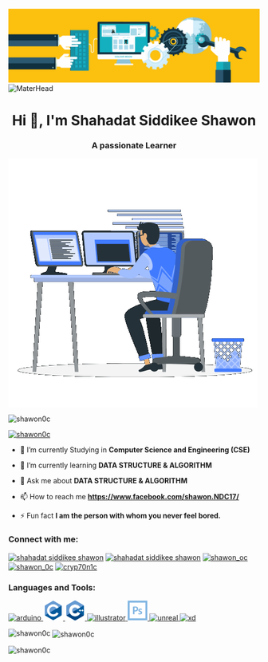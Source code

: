 
![logo](https://github.com/SHAWON0c/SHAWON0c/blob/main/gif_github/221352995-5ac18bdf-1a19-4f99-bbb6-77559b220470.gif)
![MaterHead](https://www.charpeni.com/static/images/arrow-functions-in-class-properties-might-not-be-as-great-as-we-think/banner.gif)
<h1 align="center">Hi 👋, I'm Shahadat Siddikee Shawon </h1>
<h3 align="center">A passionate Learner </h3>

  <img align="center" alt="coding" src="https://github.com/SHAWON0c/SHAWON0c/blob/main/gif_github/229223263-cf2e4b07-2615-4f87-9c38-e37600f8381a.gif">

<p align="left"> <img src="https://komarev.com/ghpvc/?username=shawon0c&label=Profile%20views&color=0e75b6&style=flat" alt="shawon0c" /> </p>

<p align="left"> <a href="https://github.com/ryo-ma/github-profile-trophy"><img src="https://github-profile-trophy.vercel.app/?username=shawon0c" alt="shawon0c" /></a> </p>

- 🔭 I’m currently Studying in **Computer Science and Engineering (CSE)**

- 🌱 I’m currently learning **DATA STRUCTURE & ALGORITHM**

- 💬 Ask me about **DATA STRUCTURE & ALGORITHM**

- 📫 How to reach me **https://www.facebook.com/shawon.NDC17/**

- ⚡ Fun fact **I am the person with whom you never feel bored.**

<h3 align="left">Connect with me:</h3>
<p align="left">
<a href="https://linkedin.com/in/shahadat siddikee shawon" target="blank"><img align="center" src="https://raw.githubusercontent.com/rahuldkjain/github-profile-readme-generator/master/src/images/icons/Social/linked-in-alt.svg" alt="shahadat siddikee shawon" height="30" width="40" /></a>
<a href="https://fb.com/shahadat siddikee shawon" target="blank"><img align="center" src="https://raw.githubusercontent.com/rahuldkjain/github-profile-readme-generator/master/src/images/icons/Social/facebook.svg" alt="shahadat siddikee shawon" height="30" width="40" /></a>
<a href="https://www.codechef.com/users/shawon_oc" target="blank"><img align="center" src="https://cdn.jsdelivr.net/npm/simple-icons@3.1.0/icons/codechef.svg" alt="shawon_oc" height="30" width="40" /></a>
<a href="https://www.hackerrank.com/shawon_0c" target="blank"><img align="center" src="https://raw.githubusercontent.com/rahuldkjain/github-profile-readme-generator/master/src/images/icons/Social/hackerrank.svg" alt="shawon_0c" height="30" width="40" /></a>
<a href="https://codeforces.com/profile/cryp70n1c" target="blank"><img align="center" src="https://raw.githubusercontent.com/rahuldkjain/github-profile-readme-generator/master/src/images/icons/Social/codeforces.svg" alt="cryp70n1c" height="30" width="40" /></a>
</p>

<h3 align="left">Languages and Tools:</h3>
<p align="left"> <a href="https://www.arduino.cc/" target="_blank" rel="noreferrer"> <img src="https://cdn.worldvectorlogo.com/logos/arduino-1.svg" alt="arduino" width="40" height="40"/> </a> <a href="https://www.cprogramming.com/" target="_blank" rel="noreferrer"> <img src="https://raw.githubusercontent.com/devicons/devicon/master/icons/c/c-original.svg" alt="c" width="40" height="40"/> </a> <a href="https://www.w3schools.com/cpp/" target="_blank" rel="noreferrer"> <img src="https://raw.githubusercontent.com/devicons/devicon/master/icons/cplusplus/cplusplus-original.svg" alt="cplusplus" width="40" height="40"/> </a> <a href="https://www.adobe.com/in/products/illustrator.html" target="_blank" rel="noreferrer"> <img src="https://www.vectorlogo.zone/logos/adobe_illustrator/adobe_illustrator-icon.svg" alt="illustrator" width="40" height="40"/> </a> <a href="https://www.photoshop.com/en" target="_blank" rel="noreferrer"> <img src="https://raw.githubusercontent.com/devicons/devicon/master/icons/photoshop/photoshop-line.svg" alt="photoshop" width="40" height="40"/> </a> <a href="https://unrealengine.com/" target="_blank" rel="noreferrer"> <img src="https://raw.githubusercontent.com/kenangundogan/fontisto/036b7eca71aab1bef8e6a0518f7329f13ed62f6b/icons/svg/brand/unreal-engine.svg" alt="unreal" width="40" height="40"/> </a> <a href="https://www.adobe.com/products/xd.html" target="_blank" rel="noreferrer"> <img src="https://cdn.worldvectorlogo.com/logos/adobe-xd.svg" alt="xd" width="40" height="40"/> </a> </p>

<p><img align="left" src="https://github-readme-stats.vercel.app/api/top-langs?username=shawon0c&show_icons=true&locale=en&layout=compact" alt="shawon0c" /></p>

<p>&nbsp;<img align="center" src="https://github-readme-stats.vercel.app/api?username=shawon0c&show_icons=true&locale=en" alt="shawon0c" /></p>

<p><img align="center" src="https://github-readme-streak-stats.herokuapp.com/?user=shawon0c&" alt="shawon0c" /></p>




